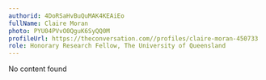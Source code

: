 ```yaml
---
authorid: 4DoRSaHvBuQuMAK4KEAiEo
fullName: Claire Moran
photo: PYU04PVvO0QguK6SyQQ0M
profileUrl: https://theconversation.com//profiles/claire-moran-450733
role: Honorary Research Fellow, The University of Queensland
---
```

No content found